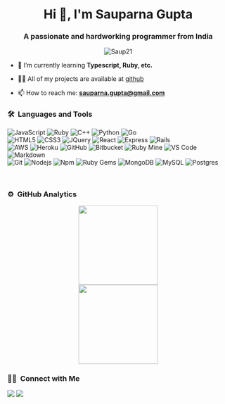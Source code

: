 <h1 align="center">Hi 👋, I'm Sauparna Gupta</h1>
<h3 align="center">A passionate and hardworking programmer from India</h3>

<p align="center"> <img src="https://komarev.com/ghpvc/?username=Saup21&label=Profile%20views&color=blueviolet&style=flat" alt="Saup21" /> </p>

- 🌱 I’m currently learning **Typescript, Ruby, etc.**

- 👨‍💻 All of my projects are available at [github](https://github.com/Saup21?tab=repositories)

- 📫 How to reach me: **sauparna.gupta@gmail.com**

### 🛠 &nbsp;Languages and Tools

![JavaScript](https://img.shields.io/badge/-JavaScript-%23F7DF1C?style=for-the-badge&logo=javascript&logoColor=000000&labelColor=%23F7DF1C&color=%23FFCE5A)
![Ruby](https://img.shields.io/badge/-Ruby-CB3837?style=for-the-badge&logo=ruby)
![C++](https://img.shields.io/badge/C%2B%2B-00599C?style=for-the-badge&logo=c%2B%2B&logoColor=white)
![Python](http://img.shields.io/badge/-Python-3776AB?style=for-the-badge&logo=python&logoColor=ffffff)
![Go](https://img.shields.io/badge/-Go-%231ad1ff?style=for-the-badge&logo=Go&logoColor=%23ffffff)
<br>
![HTML5](https://img.shields.io/badge/-HTML5-%23E44D27?style=for-the-badge&logo=html5&logoColor=ffffff)
![CSS3](https://img.shields.io/badge/-CSS3-%231572B6?style=for-the-badge&logo=css3)
![JQuery](https://img.shields.io/badge/jQuery-0769AD?style=for-the-badge&logo=jquery&logoColor=white)
![React](https://img.shields.io/badge/-React-61DAFB?style=for-the-badge&logo=react&logoColor=ffffff)
![Express](https://img.shields.io/badge/-Express-333333?style=for-the-badge&logo=express)
![Rails](https://img.shields.io/badge/Rails-E60000?style=for-the-badge&logo=rubyonrails&logoColor=white)
<br>
![AWS](https://img.shields.io/badge/AWS-004080?style=for-the-badge&logo=amazon&logoColor=FFB380)
![Heroku](https://img.shields.io/badge/-Heroku-%23CC00FF?style=for-the-badge&logo=Heroku&logoColor=%23ffffff)
![GitHub](https://img.shields.io/badge/-GitHub-181717?style=for-the-badge&logo=github)
![Bitbucket](https://img.shields.io/badge/Bitbucket-0099FF?style=for-the-badge&logo=bitbucket&logoColor=white)
![Ruby Mine](https://img.shields.io/badge/Ruby%20Mine-181717?style=for-the-badge&logo=rubymine&logoColor=FF0000)
![VS Code](http://img.shields.io/badge/-VS%20Code-007ACC?style=for-the-badge&logo=visual-studio-code&logoColor=ffffff)
![Markdown](https://img.shields.io/badge/Markdown-000000?style=for-the-badge&logo=markdown&logoColor=white)
<br/>
![Git](https://img.shields.io/badge/-Git-%23F05032?style=for-the-badge&logo=git&logoColor=%23ffffff)
![Nodejs](https://img.shields.io/badge/-Nodejs-339933?style=for-the-badge&logo=Node.js&logoColor=ffffff)
![Npm](https://img.shields.io/badge/-npm-CB3837?style=for-the-badge&logo=npm)
![Ruby Gems](https://img.shields.io/badge/Ruby%20Gems-E60000?style=for-the-badge&logo=rubygems&logoColor=white)
![MongoDB](https://img.shields.io/badge/MongoDB-4EA94B?style=for-the-badge&logo=mongodb&logoColor=white)
![MySQL](https://img.shields.io/badge/MySQL-0077B3?style=for-the-badge&logo=mysql&logoColor=FFAD33)
![Postgres](https://img.shields.io/badge/Postgres-007ACC?style=for-the-badge&logo=postgresql&logoColor=white)
<br>


<!-- <img align="left" alt="HTML5" width="30px" src="https://raw.githubusercontent.com/github/explore/80688e429a7d4ef2fca1e82350fe8e3517d3494d/topics/html/html.png" />
<img align="left" alt="CSS3" width="30px" src="https://raw.githubusercontent.com/github/explore/80688e429a7d4ef2fca1e82350fe8e3517d3494d/topics/css/css.png" />
<img align="left" alt="Bootstrap" width="30px" src="https://img.icons8.com/color/452/bootstrap.png">
<img align="left" alt="JavaScript" width="30px" src="https://raw.githubusercontent.com/github/explore/80688e429a7d4ef2fca1e82350fe8e3517d3494d/topics/javascript/javascript.png" />
<img align="left" alt="jQuery" width="30px" src="https://cdn.icon-icons.com/icons2/2415/PNG/512/jquery_plain_wordmark_logo_icon_146445.png">
<img align="left" alt="Django" width="30px" src="https://cdn.iconscout.com/icon/free/png-512/django-1-282754.png">
<img align="left" alt="Python" width="30px" src="https://i.imgur.com/gnK58k4.png"/>
<img align="left" alt="C" width="35px" src="https://cdn.iconscout.com/icon/free/png-512/c-programming-569564.png"/>
<img align="left" alt="CPP" width="30px" src="https://upload.wikimedia.org/wikipedia/commons/thumb/1/18/ISO_C%2B%2B_Logo.svg/306px-ISO_C%2B%2B_Logo.svg.png">
<img align="left" alt=JAVA" width="30px" src="https://pics.freeicons.io/uploads/icons/png/378554371540553613-512.png"/>
<img align="left" alt="Atom" width="30px" src="https://upload.wikimedia.org/wikipedia/commons/thumb/7/7b/Icon_Atom.svg/615px-Icon_Atom.svg.png" />
<img align="left" alt="Git" width="30px" src="https://raw.githubusercontent.com/github/explore/80688e429a7d4ef2fca1e82350fe8e3517d3494d/topics/git/git.png" />
<img align="left" alt="GitHub" width="30px" src="https://raw.githubusercontent.com/github/explore/78df643247d429f6cc873026c0622819ad797942/topics/github/github.png" />
<img align="left" alt="Terminal" width="30px" src="https://raw.githubusercontent.com/github/explore/80688e429a7d4ef2fca1e82350fe8e3517d3494d/topics/terminal/terminal.png" /> -->

<br/>

### ⚙️ &nbsp;GitHub Analytics

<p align="center">
<a href="https://github.com/Saup21">
  <img height="180em" src="https://github-readme-stats-eight-theta.vercel.app/api?username=Saup21&show_icons=true&theme=algolia&include_all_commits=true&count_private=true"/> <br>
  <img height="180em" src="https://github-readme-stats-eight-theta.vercel.app/api/top-langs/?username=Saup21&layout=compact&langs_count=8&theme=algolia"/>
</a>
</p>

### 🤝🏻 &nbsp;Connect with Me

<p>
  <a href="https://www.linkedin.com/in/sauparna-gupta/"><img src="https://img.shields.io/badge/sauparna-gupta-0077B5?style=flat&logo=Linkedin&logoColor=white"/></a>
  <a href="mailto:sauparna.gupta@gmail.com"><img src="https://img.shields.io/badge/-sauparna.gupta@gmail.com-D14836?style=flat&logo=Gmail&logoColor=white"/></a>
</p>

<!-- ![Sauparna's GitHub stats](https://github-readme-streak-stats.herokuapp.com/?user=Saup21&theme=algolia) -->
